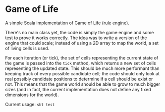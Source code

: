 # Game of Life
A simple Scala implementation of Game of Life (rule engine).

There's no main class yet, the code is simply the game engine and some test to prove it works correctly. The idea was to write a version of the engine that could scale; instead of using a 2D array to map the world, a set of living cells is used.

For each iteration (or tick), the set of cells representing the current state of the game is passed into the `tick` method, which returns a new set of cells representing the updated state. This should be much more performant than keeping track of every possible candidate cell; the code should only look at real possibly candidate positions to determine if a cell should be exist or not. This means that the game world should be able to grow to much bigger sizes (and in fact, the current implementation does not define any fixed dimensions for the world).

Current usage:
`sbt test`
